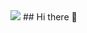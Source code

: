 <img src="https://capsule-render.vercel.app/api?type=waving&color=BDBDC8&height=300&section=header&text=Welcome!😊%20&desc=This%20is%20Hwanseung%20github.%20&fontSize=90" />
## Hi there 👋


<!--
**Hwanseung2222/Hwanseung2222** is a ✨ _special_ ✨ repository because its `README.md` (this file) appears on your GitHub profile.

Here are some ideas to get you started:

- 🔭 I’m currently working on ...
- 🌱 I’m currently learning ...
- 👯 I’m looking to collaborate on ...
- 🤔 I’m looking for help with ...
- 💬 Ask me about ...
- 📫 How to reach me: ...
- 😄 Pronouns: ...
- ⚡ Fun fact: ...
-->
